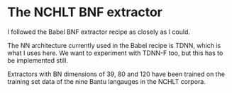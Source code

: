 # The NCHLT BNF extractor

I followed the Babel BNF extractor recipe as closely as I could.

The NN architecture currently used in the Babel recipe is TDNN, which is what I uses here.
We want to experiment with TDNN-F too, but this has to be implemented still.

Extractors with BN dimensions of 39, 80 and 120 have been trained on the training set data of the nine Bantu langauges in the NCHLT corpora.

